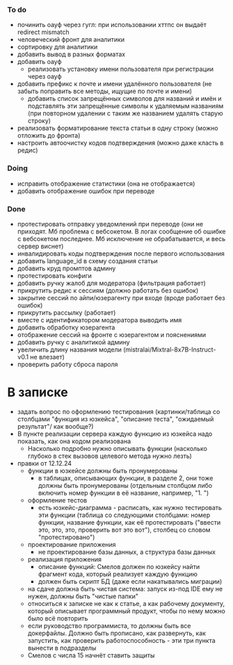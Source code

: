 ### To do
- починить оауф через гугл: при использовании хттпс он выдаёт redirect mismatch
- человеческий фронт для аналитики
- сортировку для аналитики
- добавить вывод в разных форматах
- добавить оауф
	- реализовать установку имени пользователя при регистрации через оауф
- добавить префикс к почте и имени удалённого пользователя (не забыть поправить все методы, ищущие по почте и имени)
	- добавить список запрещённых символов для названий и имён и подставлять эти запрещённые символы к удаляемым названиям (при повторном удалении с таким же названием удалять старую строку)
- реализовать форматирование текста статьи в одну строку (можно отложить до фронта)
- настроить автоочистку кодов подтверждения (можно даже класть в редис)
### Doing
- исправить отображение статистики (она не отображается)
- добавить отображение ошибок при переводе
### Done
- протестировать отправку уведомлений при переводе (они не приходят. Мб проблема с вебсокетом. В логах сообщение об ошибке с вебсокетом последнее. Мб исключение не обрабатывается, и весь сервер виснет)
- инвалидировать коды подтверждения после первого использования
- добавить language_id в схему создания статьи
- добавить круд промптов админу
- протестировать конфиги
- добавить ручку жалоб для модератора (фильтрация работает)
- прикрутить редис к сессиям (должно работать без ошибок)
- закрытие сессий по айпи/юзерагенту при входе (вроде работает без ошибок)
- прикрутить рассылку (работает)
- вместе с идентификатором модератора выводить имя
- добавить обработку юзерагента
- отображение сессий на фронте с юзерагентом и пояснениями
- добавить ручку с аналитикой админу
- увеличить длину названия модели (mistralai/Mixtral-8x7B-Instruct-v0.1 не влезает)
- проверить работу сброса пароля

# В записке
- задать вопрос по оформлению тестирования (картинки/таблица со столбцами "функция из юзкейса", "описание теста", "ожидаемый результат"/ как вообще?)
- В пункте реализации сервера каждую функцию из юзкейса надо показать, как она кодом реализована
	- Насколько подробно нужно описывать функции (насколько глубоко в стек вызовов целевого метода нужно лезть)
- правки от 12.12.24
	- функции в юзкейсе должны быть пронумерованы
		- в таблицах, описывающих функции, в разделе 2, они тоже должны быть пронумерованы (отдельным столбцом либо включить номер функции в её название, например, "1. ")
	- оформление тестов
		- есть юзкейс-диаграмма - расписать, как нужно тестировать эти функции (таблица со следующими столбцами: номер функции, название функции, как её протестировать ("ввести это, это, это, проверить вот это вот"), столбец со словом "протестировано")
	- проектирование приложения
		- не проектирование базы данных, а структура базы данных
	- реализация приложения
		- описание функций: Смелов должен по юзкейсу найти фрагмент кода, который реализует каждую функцию
		- должен быть скрипт БД (даже если накатывались миграции)
	- на сдаче должна быть чистая система: запуск из-под IDE ему не нужен, должны быть "чистые папки"
	- относиться к записке не как к статье, а как рабочему документу, который описывает программный продукт, чтобы по нему можно было всё повторить
	- если руководство программиста, то должны быть все докерфайлы. Должно быть прописано, как развернуть, как запустить, как проверить работоспособность - эти три пункта вынести в подразделы
	- Смелов с числа 15 начнёт ставить защиты
